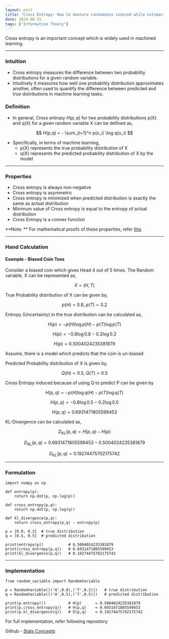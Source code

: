 ```yaml
---
layout: post
title: "Cross Entropy: How to measure randomness induced while estimation"
date: 2024-08-15
tags: ["Information Theory"]
---
```


Cross entropy is an important concept which is widely used in machined learning.

---
### Intuition
- Cross entropy measures the difference between two probability distributions for a given random variable.
- Intuitively it measures how well one probability distribution approximates another, often used to quantify the difference between predicted and true distributions in machine learning tasks.

### Definition
- In general, Cross entropy $H(p,q)$ for two probability distributions p(X) and q(X) for a given random variable X can be defined as,

$$ H(p,q) = - \sum_{i=1}^n p(x_i) \log q(x_i) $$

- Specifically, in terms of machine learning,
    - p(X) represents the true probability distribution of X
    - q(X) represents the predicted probability distribution of X by the model

---
### Properties
- Cross entropy is always non-negative
- Cross entropy is asymmetric
- Cross entropy is minimized when predicted distribution is exactly the same as actual distribution
- Minimum value of Cross entropy is equal to the entropy of actual distribution
- Cross Entropy is a convex function

**Note: ** 
For mathematical proofs of these properties, refer [this](https://gouherdanish.github.io/2024/08/15/properties-of-cross-entropy)

---

### Hand Calculation

#### Example - Biased Coin Toss

Consider a biased coin which gives Head 4 out of 5 times. The Random variable, X can be represented as,

$$ X = (H,T) $$

True Probability distribution of X can be given by,

$$ p(H) = 0.8, \; p(T) = 0.2 $$

Entropy (Uncertainty) in the true distribution can be calculated as,

$$ H(p) = -p(H) \log p(H) - p(T) \log p(T) $$

$$ H(p) = -0.8 \log 0.8 - 0.2 \log 0.2 $$

$$ H(p) = 0.5004024235381879 $$

Assume, there is a model which predicts that the coin is un-biased 

Predicted Probability distribution of X is given by,

$$ Q(H) = 0.5, \; Q(T) = 0.5 $$

Cross Entropy induced because of using Q to predict P can be given by

$$ H(p,q) = -p(H) \log q(H) - p(T) \log q(T) $$

$$ H(p,q) = -0.8 \log 0.5 - 0.2 \log 0.5 $$

$$ H(p,q) = 0.6931471805599453 $$

KL-Divergence can be calculated as,

$$ D_{KL}(p,q) = H(p,q) - H(p) $$

$$ D_{KL}(p,q) = 0.6931471805599453 - 0.5004024235381879 $$

$$ D_{KL}(p,q) = 0.19274475702175742 $$

---

### Formulation

```
import numpy as np

def entropy(p):
    return np.dot(p, np.log(p))

def cross_entropy(p,q):
    return np.dot(p, np.log(q))

def kl_divergence(p,q):
    return cross_entropy(p,q) - entropy(p)

p = [0.8, 0.2]  # true distribution
q = [0.5, 0.5]  # predicted distribution

print(entropy(p))           # 0.5004024235381879
print(cross_entropy(p,q))   # 0.6931471805599453
print(kl_divergence(p,q))   # 0.19274475702175742
```

---

### Implementation

```
from random_variable import RandomVariable

p = RandomVariable([('H',0.8),('T',0.2)])   # true distribution
q = RandomVariable([('H',0.5),('T',0.5)])   # predicted distribution

print(p.entropy())          # H(p)      = 0.5004024235381879
print(p.cross_entropy(q))   # H(p,q)    = 0.6931471805599453
print(p.kl_divergence(q))   # D(p,q)    = 0.19274475702175742
```

For full implementation, refer following repository

Github - [Stats Concepts](https://github.com/gouherdanish/stats_concepts/blob/main/random_variable.py)